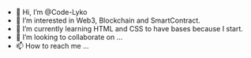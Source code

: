- 👋 Hi, I’m @Code-Lyko
- 👀 I’m interested in Web3, Blockchain and SmartContract.
- 🌱 I’m currently learning HTML and CSS to have bases because I start.
- 💞️ I’m looking to collaborate on ...
- 📫 How to reach me ...

<!---
Code-Lyko/Code-Lyko is a ✨ special ✨ repository because its `README.md` (this file) appears on your GitHub profile.
You can click the Preview link to take a look at your changes.
--->
